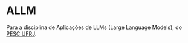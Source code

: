 # ALLM
Para a disciplina de Aplicações de LLMs (Large Language Models), do [PESC UFRJ](https://www.cos.ufrj.br/index.php/pt-BR/).
